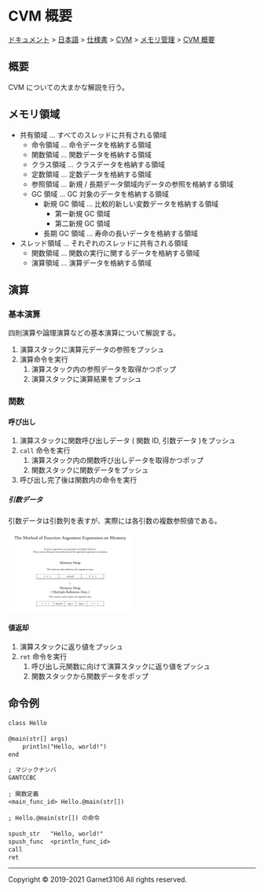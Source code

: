 # CVM 概要

[ドキュメント](../../../../../index.md) > [日本語](../../../../index.md) > [仕様書](../../../index.md) > [CVM](../../index.md) > [メモリ管理](../index.md) > [CVM 概要](./index.md)

## 概要

CVM についての大まかな解説を行う。

## メモリ領域

- 共有領域 ... すべてのスレッドに共有される領域
    - 命令領域 ... 命令データを格納する領域
    - 関数領域 ... 関数データを格納する領域
    - クラス領域 ... クラスデータを格納する領域
    - 定数領域 ... 定数データを格納する領域
    - 参照領域 ... 新規 / 長期データ領域内データの参照を格納する領域
    - GC 領域 ... GC 対象のデータを格納する領域
        - 新規 GC 領域 ... 比較的新しい変数データを格納する領域
            - 第一新規 GC 領域
            - 第二新規 GC 領域
        - 長期 GC 領域 ... 寿命の長いデータを格納する領域
- スレッド領域 ... それぞれのスレッドに共有される領域
    - 関数領域 ... 関数の実行に関するデータを格納する領域
    - 演算領域 ... 演算データを格納する領域

## 演算

### 基本演算

四則演算や論理演算などの基本演算について解説する。

1. 演算スタックに演算元データの参照をプッシュ
2. 演算命令を実行
    1. 演算スタック内の参照データを取得かつポップ
    2. 演算スタックに演算結果をプッシュ

### 関数

#### 呼び出し

1. 演算スタックに関数呼び出しデータ ( 関数 ID, 引数データ )をプッシュ
2. `call` 命令を実行
    1. 演算スタック内の関数呼び出しデータを取得かつポップ
    2. 関数スタックに関数データをプッシュ
3. 呼び出し完了後は関数内の命令を実行

##### 引数データ

引数データは引数列を表すが、実際には各引数の複数参照値である。

<img alt="The Method of Function Argument Expression on Memory" src="../../../../../docs/lib/img/spec/cvm/the_method_of_function_argument_expression_on_memory.png" width="50%">

#### 値返却

1. 演算スタックに返り値をプッシュ
2. `ret` 命令を実行
    1. 呼び出し元関数に向けて演算スタックに返り値をプッシュ
    2. 関数スタックから関数データをポップ

## 命令例

```
class Hello

@main(str[] args)
    println("Hello, world!")
end
```

```
; マジックナンバ
GANTCCBC

; 関数定義
<main_func_id> Hello.@main(str[])

; Hello.@main(str[]) の命令

spush_str   "Hello, world!"
spush_func  <println_func_id>
call
ret
```

---

Copyright © 2019-2021 Garnet3106 All rights reserved.
